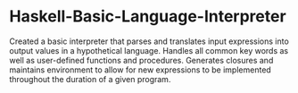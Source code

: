 # Haskell-Basic-Language-Interpreter
Created a basic interpreter that parses and translates input expressions into output values in a hypothetical language. Handles all common key words as well as user-defined functions and procedures. Generates closures and maintains environment to allow for new expressions to be implemented throughout the duration of a given program.
